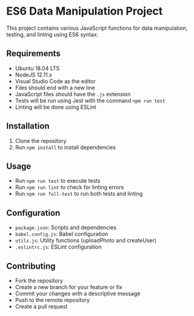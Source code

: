 # ES6 Data Manipulation Project

This project contains various JavaScript functions for data manipulation, testing, and linting using ES6 syntax.

## Requirements

* Ubuntu 18.04 LTS
* NodeJS 12.11.x
* Visual Studio Code as the editor
* Files should end with a new line
* JavaScript files should have the `.js` extension
* Tests will be run using Jest with the command `npm run test`
* Linting will be done using ESLint

## Installation

1. Clone the repository
2. Run `npm install` to install dependencies

## Usage

* Run `npm run test` to execute tests
* Run `npm run lint` to check for linting errors
* Run `npm run full-test` to run both tests and linting


## Configuration

* `package.json`: Scripts and dependencies
* `babel.config.js`: Babel configuration
* `utils.js`: Utility functions (uploadPhoto and createUser)
* `.eslintrc.js`: ESLint configuration

## Contributing

* Fork the repository
* Create a new branch for your feature or fix
* Commit your changes with a descriptive message
* Push to the remote repository
* Create a pull request
